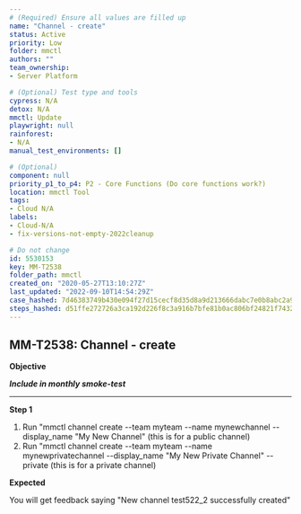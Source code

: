 ```yaml
---
# (Required) Ensure all values are filled up
name: "Channel - create"
status: Active
priority: Low
folder: mmctl
authors: ""
team_ownership: 
- Server Platform

# (Optional) Test type and tools
cypress: N/A
detox: N/A
mmctl: Update
playwright: null
rainforest: 
- N/A
manual_test_environments: []

# (Optional)
component: null
priority_p1_to_p4: P2 - Core Functions (Do core functions work?)
location: mmctl Tool
tags: 
- Cloud N/A
labels: 
- Cloud-N/A
- fix-versions-not-empty-2022cleanup

# Do not change
id: 5530153
key: MM-T2538
folder_path: mmctl
created_on: "2020-05-27T13:10:27Z"
last_updated: "2022-09-10T14:54:29Z"
case_hashed: 7d46383749b430e094f27d15cecf8d35d8a9d213666dabc7e0b8abc2a939f3c84d5c32279220ee3d8110e3ea033ab6ac
steps_hashed: d51ffe272726a3ca192d226f8c3a916b7bfe81b0ac806bf24821f74329d7ebcc0e0c2c0e75c15642c5eeacad8f0a13f8
---
```


## MM-T2538: Channel - create

**Objective**

_**Include in monthly smoke-test**_

---

**Step 1**

1. Run "mmctl channel create --team myteam --name mynewchannel --display\_name "My New Channel" (this is for a public channel)
2. Run "mmctl channel create --team myteam --name mynewprivatechannel --display\_name "My New Private Channel" --private (this is for a private channel)

**Expected**

You will get feedback saying "New channel test522\_2 successfully created"
